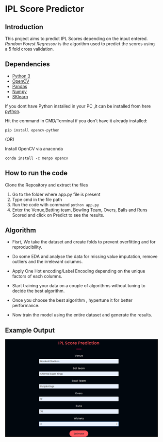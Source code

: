 # IPL Score Predictor

## Introduction

This project aims to predict IPL Scores depending on the input entered. *Random Forest Regressor* is the algorithm used to predict the scores using a 5 fold cross validation.

## Dependencies

* [Python 3](https://www.python.org/)
*  [OpenCV](https://opencv.org/)
* [Pandas](https://pandas.pydata.org/)
* [Numpy](https://numpy.org/)
* [SKlearn](https://scikit-learn.org/)

If you dont have Python installed in your PC ,it can be installed from here [python](https://www.python.org/downloads/).

Hit the command in CMD/Terminal if you don't have it already installed:

    pip install opencv-python

   (OR)
   
 Install OpenCV via anaconda
  
    conda install -c menpo opencv
    
## How to run the code
Clone the Repository and extract the files

1. Go to the folder where app.py file is present
2. Type cmd in the file path 
3. Run the code with command `python app.py`
4. Enter the Venue,Batting team, Bowling Team, Overs, Balls and Runs Scored and click on Predict to see the results.

## Algorithm

* Fisrt, We take the dataset and create folds to prevent overfitting and for reproducibility.

* Do some EDA and analyse the data for missing value imputation, remove outliers and the irrelevant columns.

* Apply One Hot encoding/Label Encoding depending on the unique factors of each columns.

* Start training your data on a couple of algorithms without tuning to decide the best algorithm.

* Once you choose the best algorithm , hypertune it for better performance.

* Now train the model using the entire dataset and generate the results.

## Example Output

![Estimated Score](screenshots/updated.png)

